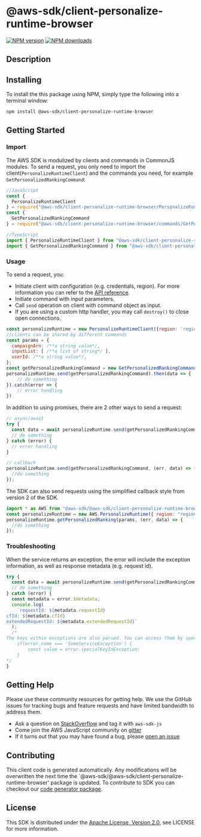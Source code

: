 # @aws-sdk/client-personalize-runtime-browser

[![NPM version](https://img.shields.io/npm/v/@aws-sdk/client-personalize-runtime-browser/preview.svg)](https://www.npmjs.com/package/@aws-sdk/client-personalize-runtime-browser)
[![NPM downloads](https://img.shields.io/npm/dm/@aws-sdk/client-personalize-runtime-browser.svg)](https://www.npmjs.com/package/@aws-sdk/client-personalize-runtime-browser)

## Description

<p/>

## Installing

To install the this package using NPM, simply type the following into a terminal window:

```
npm install @aws-sdk/client-personalize-runtime-browser
```

## Getting Started

### Import

The AWS SDK is modulized by clients and commands in CommonJS modules. To send a request, you only need to import the client(`PersonalizeRuntimeClient`) and the commands you need, for example `GetPersonalizedRankingCommand`:

```javascript
//JavaScript
const {
  PersonalizeRuntimeClient
} = require("@aws-sdk/client-personalize-runtime-browser/PersonalizeRuntimeClient");
const {
  GetPersonalizedRankingCommand
} = require("@aws-sdk/client-personalize-runtime-browser/commands/GetPersonalizedRankingCommand");
```

```javascript
//TypeScript
import { PersonalizeRuntimeClient } from "@aws-sdk/client-personalize-runtime-browser/PersonalizeRuntimeClient";
import { GetPersonalizedRankingCommand } from "@aws-sdk/client-personalize-runtime-browser/commands/GetPersonalizedRankingCommand";
```

### Usage

To send a request, you:

- Initiate client with configuration (e.g. credentials, region). For more information you can refer to the [API reference][].
- Initiate command with input parameters.
- Call `send` operation on client with command object as input.
- If you are using a custom http handler, you may call `destroy()` to close open connections.

```javascript
const personalizeRuntime = new PersonalizeRuntimeClient({region: 'region'});
//clients can be shared by different commands
const params = {
  campaignArn: /**a string value*/,
  inputList: [ /**a list of string*/ ],
  userId: /**a string value*/,
};
const getPersonalizedRankingCommand = new GetPersonalizedRankingCommand(params);
personalizeRuntime.send(getPersonalizedRankingCommand).then(data => {
    // do something
}).catch(error => {
    // error handling
})
```

In addition to using promises, there are 2 other ways to send a request:

```javascript
// async/await
try {
  const data = await personalizeRuntime.send(getPersonalizedRankingCommand);
  // do something
} catch (error) {
  // error handling
}
```

```javascript
// callback
personalizeRuntime.send(getPersonalizedRankingCommand, (err, data) => {
  //do something
});
```

The SDK can also send requests using the simplified callback style from version 2 of the SDK.

```javascript
import * as AWS from "@aws-sdk/@aws-sdk/client-personalize-runtime-browser/PersonalizeRuntime";
const personalizeRuntime = new AWS.PersonalizeRuntime({ region: "region" });
personalizeRuntime.getPersonalizedRanking(params, (err, data) => {
  //do something
});
```

### Troubleshooting

When the service returns an exception, the error will include the exception information, as well as response metadata (e.g. request id).

```javascript
try {
  const data = await personalizeRuntime.send(getPersonalizedRankingCommand);
  // do something
} catch (error) {
  const metadata = error.$metadata;
  console.log(
    `requestId: ${metadata.requestId}
cfId: ${metadata.cfId}
extendedRequestId: ${metadata.extendedRequestId}`
  );
  /*
The keys within exceptions are also parsed. You can access them by specifying exception names:
    if(error.name === 'SomeServiceException') {
        const value = error.specialKeyInException;
    }
*/
}
```

## Getting Help

Please use these community resources for getting help. We use the GitHub issues for tracking bugs and feature requests and have limited bandwidth to address them.

- Ask a question on [StackOverflow](https://stackoverflow.com/questions/tagged/aws-sdk-js) and tag it with `aws-sdk-js`
- Come join the AWS JavaScript community on [gitter](https://gitter.im/aws/aws-sdk-js-v3)
- If it turns out that you may have found a bug, please [open an issue](https://github.com/aws/aws-sdk-js-v3/issues)

## Contributing

This client code is generated automatically. Any modifications will be overwritten the next time the `@aws-sdk/@aws-sdk/client-personalize-runtime-browser' package is updated. To contribute to SDK you can checkout our [code generator package][].

## License

This SDK is distributed under the
[Apache License, Version 2.0](http://www.apache.org/licenses/LICENSE-2.0),
see LICENSE for more information.

[code generator package]: https://github.com/aws/aws-sdk-js-v3/tree/master/packages/service-types-generator
[api reference]: https://docs.aws.amazon.com/AWSJavaScriptSDK/latest/
